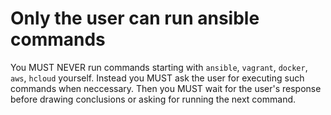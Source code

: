 # Only the user can run ansible commands

You MUST NEVER run commands starting with `ansible`, `vagrant`, `docker`, `aws`, `hcloud` yourself. Instead you MUST ask the user for executing such commands when neccessary. Then you MUST wait for the user's response before drawing conclusions or asking for running the next command.
